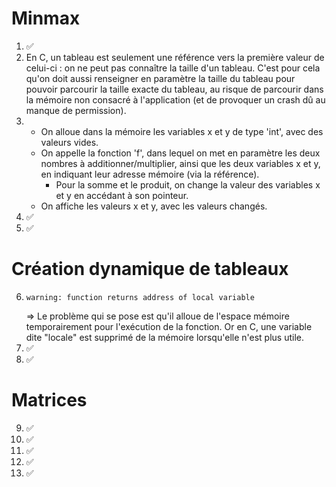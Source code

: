 # Minmax

1. ✅
2. En C, un tableau est seulement une référence vers la première valeur de celui-ci : on ne peut pas connaître la taille d'un tableau. C'est pour cela qu'on doit aussi renseigner en paramètre la taille du tableau pour pouvoir parcourir la taille exacte du tableau, au risque de parcourir dans la mémoire non consacré à l'application (et de provoquer un crash dû au manque de permission).
3. - On alloue dans la mémoire les variables x et y de type 'int', avec des valeurs vides.
   - On appelle la fonction 'f', dans lequel on met en paramètre les deux nombres à additionner/multiplier, ainsi que les deux variables x et y, en indiquant leur adresse mémoire (via la référence).
     - Pour la somme et le produit, on change la valeur des variables x et y en accédant à son pointeur.
   - On affiche les valeurs x et y, avec les valeurs changés.
4. ✅
5. ✅

# Création dynamique de tableaux

6. ```
   warning: function returns address of local variable
   ```
   => Le problème qui se pose est qu'il alloue de l'espace mémoire temporairement pour l'exécution de la fonction. Or en C, une variable dite "locale" est supprimé de la mémoire lorsqu'elle n'est plus utile.
7. ✅
8. ✅

# Matrices

9. ✅
10. ✅
11. ✅
12. ✅
13. ✅

